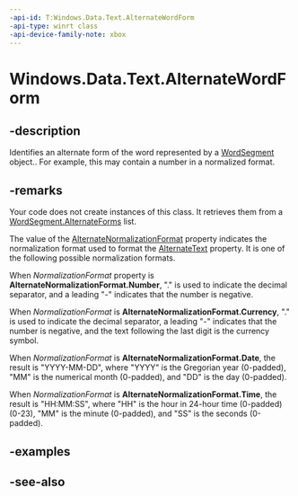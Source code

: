 ```yaml
---
-api-id: T:Windows.Data.Text.AlternateWordForm
-api-type: winrt class
-api-device-family-note: xbox
---
```


<!-- Class syntax.
public class AlternateWordForm : Windows.Data.Text.IAlternateWordForm
-->

# Windows.Data.Text.AlternateWordForm

## -description
Identifies an alternate form of the word represented by a [WordSegment](wordsegment.md) object.. For example, this may contain a number in a normalized format.

## -remarks
Your code does not create instances of this class. It retrieves them from a [WordSegment.AlternateForms](wordsegment_alternateforms.md) list.

The value of the [AlternateNormalizationFormat](alternatenormalizationformat.md) property indicates the normalization format used to format the [AlternateText](alternatewordform_alternatetext.md) property. It is one of the following possible normalization formats.

When *NormalizationFormat* property is **AlternateNormalizationFormat.Number**, "." is used to indicate the decimal separator, and a leading "-" indicates that the number is negative.

When *NormalizationFormat* is **AlternateNormalizationFormat.Currency**, "." is used to indicate the decimal separator, a leading "-" indicates that the number is negative, and the text following the last digit is the currency symbol.

When *NormalizationFormat* is **AlternateNormalizationFormat.Date**, the result is "YYYY-MM-DD", where "YYYY" is the Gregorian year (0-padded), "MM" is the numerical month (0-padded), and "DD" is the day (0-padded).

When *NormalizationFormat* is **AlternateNormalizationFormat.Time**, the result is "HH:MM:SS", where "HH" is the hour in 24-hour time (0-padded) (0-23), "MM" is the minute (0-padded), and "SS" is the seconds (0-padded).



## -examples

## -see-also
